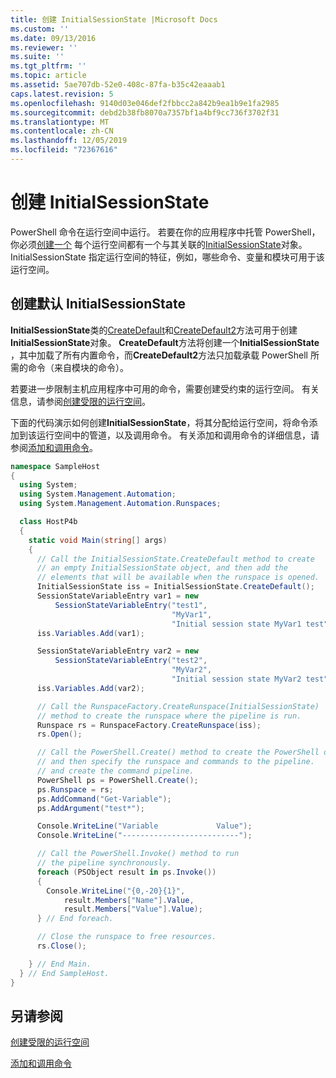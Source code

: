 ```yaml
---
title: 创建 InitialSessionState |Microsoft Docs
ms.custom: ''
ms.date: 09/13/2016
ms.reviewer: ''
ms.suite: ''
ms.tgt_pltfrm: ''
ms.topic: article
ms.assetid: 5ae707db-52e0-408c-87fa-b35c42eaaab1
caps.latest.revision: 5
ms.openlocfilehash: 9140d03e046def2fbbcc2a842b9ea1b9e1fa2985
ms.sourcegitcommit: debd2b38fb8070a7357bf1a4bf9cc736f3702f31
ms.translationtype: MT
ms.contentlocale: zh-CN
ms.lasthandoff: 12/05/2019
ms.locfileid: "72367616"
---
```

# <a name="creating-an-initialsessionstate"></a>创建 InitialSessionState

PowerShell 命令在运行空间中运行。
若要在你的应用程序中托管 PowerShell，你必须[创建一个](/dotnet/api/System.Management.Automation.Runspaces.Runspace)
每个运行空间都有一个与其关联的[InitialSessionState](/dotnet/api/System.Management.Automation.Runspaces.InitialSessionState)对象。
InitialSessionState 指定运行空间的特征，例如，哪些命令、变量和模块可用于该运行空间。

## <a name="create-a-default-initialsessionstate"></a>创建默认 InitialSessionState

**InitialSessionState**类的[CreateDefault](/dotnet/api/System.Management.Automation.Runspaces.InitialSessionState.CreateDefault)和[CreateDefault2](/dotnet/api/System.Management.Automation.Runspaces.InitialSessionState.CreateDefault2)方法可用于创建**InitialSessionState**对象。
**CreateDefault**方法将创建一个**InitialSessionState** ，其中加载了所有内置命令，而**CreateDefault2**方法只加载承载 PowerShell 所需的命令（来自模块的命令）。

若要进一步限制主机应用程序中可用的命令，需要创建受约束的运行空间。
有关信息，请参阅[创建受限的运行空间](creating-a-constrained-runspace.md)。

下面的代码演示如何创建**InitialSessionState**，将其分配给运行空间，将命令添加到该运行空间中的管道，以及调用命令。
有关添加和调用命令的详细信息，请参阅[添加和调用命令](adding-and-invoking-commands.md)。

```csharp
namespace SampleHost
{
  using System;
  using System.Management.Automation;
  using System.Management.Automation.Runspaces;

  class HostP4b
  {
    static void Main(string[] args)
    {
      // Call the InitialSessionState.CreateDefault method to create
      // an empty InitialSessionState object, and then add the
      // elements that will be available when the runspace is opened.
      InitialSessionState iss = InitialSessionState.CreateDefault();
      SessionStateVariableEntry var1 = new
          SessionStateVariableEntry("test1",
                                    "MyVar1",
                                    "Initial session state MyVar1 test");
      iss.Variables.Add(var1);

      SessionStateVariableEntry var2 = new
          SessionStateVariableEntry("test2",
                                    "MyVar2",
                                    "Initial session state MyVar2 test");
      iss.Variables.Add(var2);

      // Call the RunspaceFactory.CreateRunspace(InitialSessionState)
      // method to create the runspace where the pipeline is run.
      Runspace rs = RunspaceFactory.CreateRunspace(iss);
      rs.Open();

      // Call the PowerShell.Create() method to create the PowerShell object,
      // and then specify the runspace and commands to the pipeline.
      // and create the command pipeline.
      PowerShell ps = PowerShell.Create();
      ps.Runspace = rs;
      ps.AddCommand("Get-Variable");
      ps.AddArgument("test*");

      Console.WriteLine("Variable             Value");
      Console.WriteLine("--------------------------");

      // Call the PowerShell.Invoke() method to run
      // the pipeline synchronously.
      foreach (PSObject result in ps.Invoke())
      {
        Console.WriteLine("{0,-20}{1}",
            result.Members["Name"].Value,
            result.Members["Value"].Value);
      } // End foreach.

      // Close the runspace to free resources.
      rs.Close();

    } // End Main.
  } // End SampleHost.
}
```

## <a name="see-also"></a>另请参阅

[创建受限的运行空间](creating-a-constrained-runspace.md)

[添加和调用命令](adding-and-invoking-commands.md)
